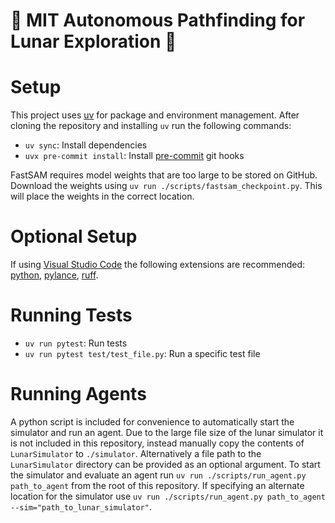 # :maple_leaf: MIT Autonomous Pathfinding for Lunar Exploration :maple_leaf:

# Setup
This project uses [uv](https://docs.astral.sh/uv/) for package and environment management.
After cloning the repository and installing `uv` run the following commands:
- `uv sync`: Install dependencies
- `uvx pre-commit install`: Install [pre-commit](https://pre-commit.com/) git hooks

FastSAM requires model weights that are too large to be stored on GitHub. Download the weights using `uv run ./scripts/fastsam_checkpoint.py`. This will place the weights in the correct location.

# Optional Setup
If using [Visual Studio Code](https://code.visualstudio.com/) the following extensions are recommended:
[python](https://marketplace.visualstudio.com/items?itemName=ms-python.python), 
[pylance](https://marketplace.visualstudio.com/items?itemName=ms-python.vscode-pylance),
[ruff](https://marketplace.visualstudio.com/items?itemName=charliermarsh.ruff).

# Running Tests
- `uv run pytest`: Run tests
- `uv run pytest test/test_file.py`: Run a specific test file

# Running Agents
A python script is included for convenience to automatically start the simulator and run an agent.
Due to the large file size of the lunar simulator it is not included in this repository, instead manually copy the contents of `LunarSimulator` to `./simulator`.
Alternatively a file path to the `LunarSimulator` directory can be provided as an optional argument.
To start the simulator and evaluate an agent run `uv run ./scripts/run_agent.py path_to_agent` from the root of this repository.
If specifying an alternate location for the simulator use `uv run ./scripts/run_agent.py path_to_agent --sim="path_to_lunar_simulator"`.

